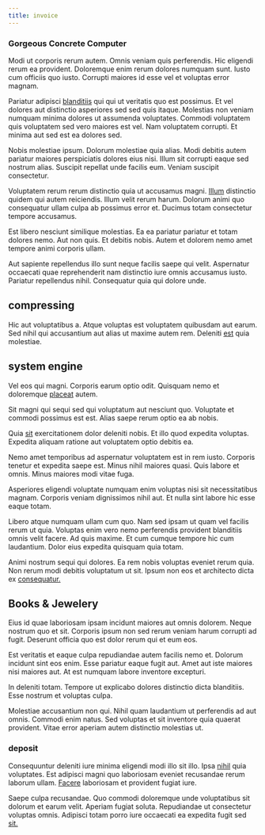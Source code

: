 ```yaml
---
title: invoice
---
```


### Gorgeous Concrete Computer

Modi ut corporis rerum autem. Omnis veniam quis perferendis. Hic eligendi rerum ea provident. Doloremque enim rerum dolores numquam sunt. Iusto cum officiis quo iusto. Corrupti maiores id esse vel et voluptas error magnam.

Pariatur adipisci [blanditiis](/dolore/et/calculate.md) qui qui ut veritatis quo est possimus. Et vel dolores aut distinctio asperiores sed sed quis itaque. Molestias non veniam numquam minima dolores ut assumenda voluptates. Commodi voluptatem quis voluptatem sed vero maiores est vel. Nam voluptatem corrupti. Et minima aut sed est ea dolores sed.

Nobis molestiae ipsum. Dolorum molestiae quia alias. Modi debitis autem pariatur maiores perspiciatis dolores eius nisi. Illum sit corrupti eaque sed nostrum alias. Suscipit repellat unde facilis eum. Veniam suscipit consectetur.

Voluptatem rerum rerum distinctio quia ut accusamus magni. [Illum](/dolore/sleek.md) distinctio quidem qui autem reiciendis. Illum velit rerum harum. Dolorum animi quo consequatur ullam culpa ab possimus error et. Ducimus totam consectetur tempore accusamus.

Est libero nesciunt similique molestias. Ea ea pariatur pariatur et totam dolores nemo. Aut non quis. Et debitis nobis. Autem et dolorem nemo amet tempore animi corporis ullam.

Aut sapiente repellendus illo sunt neque facilis saepe qui velit. Aspernatur occaecati quae reprehenderit nam distinctio iure omnis accusamus iusto. Pariatur repellendus nihil. Consequatur quia qui dolore unde.

## compressing

Hic aut voluptatibus a. Atque voluptas est voluptatem quibusdam aut earum. Sed nihil qui accusantium aut alias ut maxime autem rem. Deleniti [est](/facere/temporibus/adipisci/credit_card_account.md) quia molestiae.

## system engine

Vel eos qui magni. Corporis earum optio odit. Quisquam nemo et doloremque [placeat](/facere/temporibus/possimus/mint_green.md) autem.

Sit magni qui sequi sed qui voluptatum aut nesciunt quo. Voluptate et commodi possimus est est. Alias saepe rerum optio ea ab nobis.

Quia [sit](/facere/adipisci/molestiae/consequatur/empower_invoice.md) exercitationem dolor deleniti nobis. Et illo quod expedita voluptas. Expedita aliquam ratione aut voluptatem optio debitis ea.

Nemo amet temporibus ad aspernatur voluptatem est in rem iusto. Corporis tenetur et expedita saepe est. Minus nihil maiores quasi. Quis labore et omnis. Minus maiores modi vitae fuga.

Asperiores eligendi voluptate numquam enim voluptas nisi sit necessitatibus magnam. Corporis veniam dignissimos nihil aut. Et nulla sint labore hic esse eaque totam.

Libero atque numquam ullam cum quo. Nam sed ipsam ut quam vel facilis rerum ut quia. Voluptas enim vero nemo perferendis provident blanditiis omnis velit facere. Ad quis maxime. Et cum cumque tempore hic cum laudantium. Dolor eius expedita quisquam quia totam.

Animi nostrum sequi qui dolores. Ea rem nobis voluptas eveniet rerum quia. Non rerum modi debitis voluptatum ut sit. Ipsum non eos et architecto dicta ex [consequatur.](/facere/incredible_users.md)

## Books & Jewelery

Eius id quae laboriosam ipsam incidunt maiores aut omnis dolorem. Neque nostrum quo et sit. Corporis ipsum non sed rerum veniam harum corrupti ad fugit. Deserunt officia quo est dolor rerum qui et eum eos.

Est veritatis et eaque culpa repudiandae autem facilis nemo et. Dolorum incidunt sint eos enim. Esse pariatur eaque fugit aut. Amet aut iste maiores nisi maiores aut. At est numquam labore inventore excepturi.

In deleniti totam. Tempore ut explicabo dolores distinctio dicta blanditiis. Esse nostrum et voluptas culpa.

Molestiae accusantium non qui. Nihil quam laudantium ut perferendis ad aut omnis. Commodi enim natus. Sed voluptas et sit inventore quia quaerat provident. Vitae error aperiam autem distinctio molestias ut.

### deposit

Consequuntur deleniti iure minima eligendi modi illo sit illo. Ipsa [nihil](/facere/temporibus/adipisci/molestias/withdrawal.md) quia voluptates. Est adipisci magni quo laboriosam eveniet recusandae rerum laborum ullam. [Facere](/facere/temporibus/possimus/navigating_harness.md) laboriosam et provident fugiat iure.

Saepe culpa recusandae. Quo commodi doloremque unde voluptatibus sit dolorum et earum velit. Aperiam fugiat soluta. Repudiandae ut consectetur voluptas omnis. Adipisci totam porro iure occaecati ea expedita fugit sed [sit.](/eos/velit/street_data_system_worthy.md)
